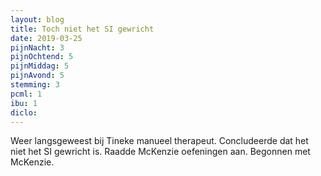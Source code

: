 ```yaml
---
layout: blog
title: Toch niet het SI gewricht
date: 2019-03-25
pijnNacht: 3
pijnOchtend: 5
pijnMiddag: 5
pijnAvond: 5
stemming: 3
pcml: 1
ibu: 1
diclo: 
---
```


Weer langsgeweest bij Tineke manueel therapeut. Concludeerde dat het niet het SI gewricht is. Raadde McKenzie oefeningen aan. Begonnen met McKenzie.

